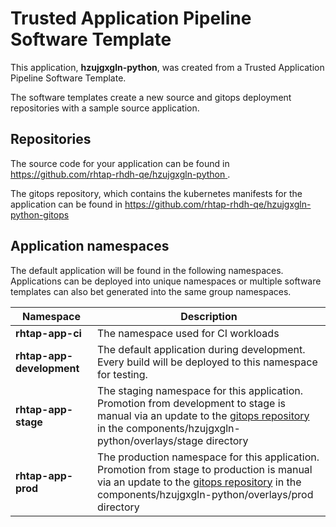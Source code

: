 # Trusted Application Pipeline Software Template

This application, **hzujgxgln-python**, was created from a Trusted Application Pipeline Software Template.

The software templates create a new source and gitops deployment repositories with a sample source application. 

## Repositories

The source code for your application can be found in [https://github.com/rhtap-rhdh-qe/hzujgxgln-python ](https://github.com/rhtap-rhdh-qe/hzujgxgln-python ).
 
The gitops repository, which contains the kubernetes manifests for the application can be found in 
[https://github.com/rhtap-rhdh-qe/hzujgxgln-python-gitops ](https://github.com/rhtap-rhdh-qe/hzujgxgln-python-gitops ) 

## Application namespaces 

The default application will be found in the following namespaces. Applications can be deployed into unique namespaces or multiple software templates can also bet generated into the same group namespaces.  

|  Namespace   |  Description   |  
| -------- | -------- |
| **rhtap-app-ci** | The namespace used for CI workloads |
| **rhtap-app-development** | The default application during development. Every build will be deployed to this namespace for testing. |
| **rhtap-app-stage** | The staging namespace for this application. Promotion from development to stage is manual via an update to the [gitops repository](https://github.com/rhtap-rhdh-qe/hzujgxgln-python-gitops ) in the components/hzujgxgln-python/overlays/stage directory |
| **rhtap-app-prod** | The production namespace for this application. Promotion from stage to production is manual via an update to the [gitops repository](https://github.com/rhtap-rhdh-qe/hzujgxgln-python-gitops ) in the components/hzujgxgln-python/overlays/prod directory |